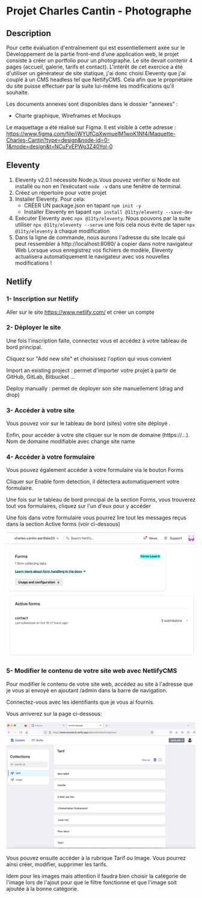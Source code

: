 # Projet Charles Cantin - Photographe

## Description

Pour cette évaluation d'entraînement qui est essentiellement axée sur le Développement de la partie front-end d’une application web, le projet consiste à créer un portfolio pour un photographe.
Le site devait contenir 4 pages (accueil, galerie, tarifs et contact).
L'intérêt de cet exercice a été d'utiliser un générateur de site statique, j'ai donc choisi Eleventy que j'ai couplé à un CMS headless tel que NetlifyCMS. Cela afin que le propriétaire du site puisse effectuer par la suite lui-même les modifications qu'il souhaite.

Les documents annexes sont disponibles dans le dossier "annexes" :

- Charte graphique, Wireframes et Mockups

Le maquettage a été réalisé sur Figma.
Il est visible à cette adresse : https://www.figma.com/file/jWYUfCqXwmuelM1woK1Nf4/Maquette-Charles-Cantin?type=design&node-id=0-1&mode=design&t=NCuFvEPWg3Z40Yol-0

## Eleventy

1. Eleventy v2.0.1 nécessite Node.js.Vous pouvez vérifier si Node est installé ou non en l’exécutant `node -v` dans une fenêtre de terminal.
2. Créez un répertoire pour votre projet
3. Installer Eleventy. Pour cela:
   - CRÉER UN package.json en tapant `npm init -y`
   - Installer Eleventy en tapant `npm install @11ty/eleventy --save-dev`
4. Exécuter Eleventy avec `npx @11ty/eleventy`. Nous pouvons par la suite utiliser `npx @11ty/eleventy --serve` une fois cela nous évite de taper `npx @11ty/eleventy` à chaque modification
5. Dans la ligne de commande, nous aurons l'adresse du site locale qui peut ressembler à http://localhost:8080/ à copier dans notre navigateur Web
   Lorsque vous enregistrez vos fichiers de modèle, Eleventy actualisera automatiquement le navigateur avec vos nouvelles modifications !

## Netlify

### 1- Inscription sur Netlify

Aller sur le site https://www.netlify.com/ et créer un compte

### 2- Déployer le site

Une fois l'inscription faite, connectez vous et accédez à votre tableau de bord principal.

Cliquez sur "Add new site" et choisissez l'option qui vous convient

Import an existing project : permet d'importer votre projet à partir de GitHub, GitLab, Bitbucket ...

Deploy manually : permet de deployer son site manuellement (drag and drop)

### 3- Accéder à votre site

Vous pouvez voir sur le tableau de bord (sites) votre site déployé .

Enfin, pour accéder à votre site cliquer sur le nom de domaine (https://...). Nom de domaine modifiable avec change site name

### 4- Accéder à votre formulaire

Vous pouvez également accéder à votre formulaire via le bouton Forms

Cliquer sur Enable form detection, il détectera automatiquement votre formulaire.

Une fois sur le tableau de bord principal de la section Forms, vous trouverez tout vos formulaires, cliquez sur l'un d'eux pour y accéder

Une fois dans votre formulaire vous pourrez lire tout les messages reçus dans la section Active forms (voir ci-dessous)

![Alt text](image.png)

### 5- Modifier le contenu de votre site web avec NetlifyCMS

Pour modifier le contenu de votre site web, accédez au site à l'adresse que je vous ai envoyé en ajoutant /admin dans la barre de navigation.

Connectez-vous avec les identifiants que je vous ai fournis.

Vous arriverez sur la page ci-dessous:

![Alt text](image-1.png)

Vous pouvez ensuite accéder à la rubrique Tarif ou Image. Vous pourrez ainsi créer, modifier, supprimer les tarifs.

Idem pour les images mais attention il faudra bien choisir la catégorie de l'image lors de l'ajout pour que le filtre fonctionne et que l'image soit ajoutée à la bonne catégorie.
